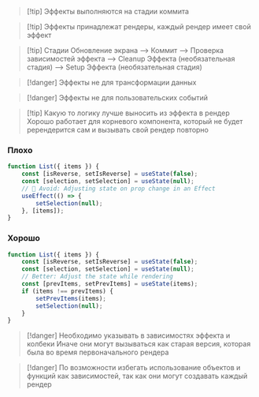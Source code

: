 >[!tip] Эффекты выполняются на стадии коммита

>[!tip] Эффекты принадлежат рендеры, каждый рендер имеет свой эффект

>[!tip] Стадии
>Обновление экрана --> Коммит --> Проверка зависимостей эффекта --> Cleanup Эффекта (необязательная стадия) --> Setup Эффекта (необязательная стадия)

>[!danger] Эффекты не для трансформации данных

>[!danger] Эффекты не для пользовательских событий

>[!tip] Какую то логику лучше выносить из эффекта в рендер
>Хорошо работает для корневого компонента, который не будет ререндерится сам и вызывать свой рендер повторно
### Плохо

```jsx
function List({ items }) {  
	const [isReverse, setIsReverse] = useState(false);  
	const [selection, setSelection] = useState(null);  
	// 🔴 Avoid: Adjusting state on prop change in an Effect  
	useEffect(() => {  
		setSelection(null);  
	}, [items]);  
}
```

### Хорошо

```jsx
function List({ items }) {  
	const [isReverse, setIsReverse] = useState(false);  
	const [selection, setSelection] = useState(null);  
	// Better: Adjust the state while rendering  
	const [prevItems, setPrevItems] = useState(items);  
	if (items !== prevItems) {  
		setPrevItems(items);  
		setSelection(null);  
	}  
}
```

>[!danger] Необходимо указывать в зависимостях эффекта и колбеки
>Иначе они могут вызываться как старая версия, которая была во время первоначального рендера

>[!danger] По возможности избегать использование объектов и функций как зависимостей, так как они могут создавать каждый рендер

